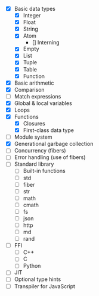 - [x] Basic data types
   - [x] Integer
   - [x] Float
   - [x] String
   - [x] Atom
      - [] Interning
   - [x] Empty
   - [x] List
   - [x] Tuple
   - [x] Table
   - [x] Function
- [x] Basic arithmetic
- [x] Comparison
- [ ] Match expressions
- [x] Global & local variables
- [x] Loops
- [x] Functions
   - [x] Closures
   - [x] First-class data type
- [ ] Module system
- [x] Generational garbage collection
- [ ] Concurrency (fibers)
- [ ] Error handling (use of fibers)
- [ ] Standard library
   - [ ] Built-in functions
   - [ ] std
   - [ ] fiber
   - [ ] str
   - [ ] math
   - [ ] cmath
   - [ ] fs
   - [ ] json
   - [ ] http
   - [ ] md
   - [ ] rand
- [ ] FFI
   - [ ] C++
   - [ ] C
   - [ ] Python
- [ ] JIT
- [ ] Optional type hints
- [ ] Transpiler for JavaScript

